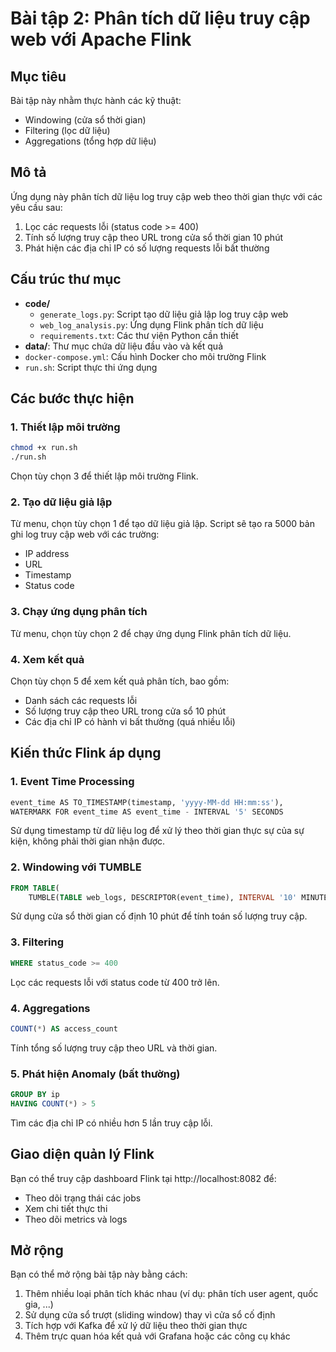 # Bài tập 2: Phân tích dữ liệu truy cập web với Apache Flink

## Mục tiêu
Bài tập này nhằm thực hành các kỹ thuật:
- Windowing (cửa sổ thời gian)
- Filtering (lọc dữ liệu)
- Aggregations (tổng hợp dữ liệu)

## Mô tả
Ứng dụng này phân tích dữ liệu log truy cập web theo thời gian thực với các yêu cầu sau:
1. Lọc các requests lỗi (status code >= 400)
2. Tính số lượng truy cập theo URL trong cửa sổ thời gian 10 phút
3. Phát hiện các địa chỉ IP có số lượng requests lỗi bất thường

## Cấu trúc thư mục
- **code/**
  - `generate_logs.py`: Script tạo dữ liệu giả lập log truy cập web
  - `web_log_analysis.py`: Ứng dụng Flink phân tích dữ liệu
  - `requirements.txt`: Các thư viện Python cần thiết
- **data/**: Thư mục chứa dữ liệu đầu vào và kết quả
- `docker-compose.yml`: Cấu hình Docker cho môi trường Flink
- `run.sh`: Script thực thi ứng dụng

## Các bước thực hiện

### 1. Thiết lập môi trường
```bash
chmod +x run.sh
./run.sh
```
Chọn tùy chọn 3 để thiết lập môi trường Flink.

### 2. Tạo dữ liệu giả lập
Từ menu, chọn tùy chọn 1 để tạo dữ liệu giả lập. Script sẽ tạo ra 5000 bản ghi log truy cập web với các trường:
- IP address
- URL
- Timestamp
- Status code

### 3. Chạy ứng dụng phân tích
Từ menu, chọn tùy chọn 2 để chạy ứng dụng Flink phân tích dữ liệu.

### 4. Xem kết quả
Chọn tùy chọn 5 để xem kết quả phân tích, bao gồm:
- Danh sách các requests lỗi
- Số lượng truy cập theo URL trong cửa sổ 10 phút
- Các địa chỉ IP có hành vi bất thường (quá nhiều lỗi)

## Kiến thức Flink áp dụng

### 1. Event Time Processing
```python
event_time AS TO_TIMESTAMP(timestamp, 'yyyy-MM-dd HH:mm:ss'),
WATERMARK FOR event_time AS event_time - INTERVAL '5' SECONDS
```
Sử dụng timestamp từ dữ liệu log để xử lý theo thời gian thực sự của sự kiện, không phải thời gian nhận được.

### 2. Windowing với TUMBLE
```sql
FROM TABLE(
    TUMBLE(TABLE web_logs, DESCRIPTOR(event_time), INTERVAL '10' MINUTES))
```
Sử dụng cửa sổ thời gian cố định 10 phút để tính toán số lượng truy cập.

### 3. Filtering
```sql
WHERE status_code >= 400
```
Lọc các requests lỗi với status code từ 400 trở lên.

### 4. Aggregations
```sql
COUNT(*) AS access_count
```
Tính tổng số lượng truy cập theo URL và thời gian.

### 5. Phát hiện Anomaly (bất thường)
```sql
GROUP BY ip
HAVING COUNT(*) > 5
```
Tìm các địa chỉ IP có nhiều hơn 5 lần truy cập lỗi.

## Giao diện quản lý Flink
Bạn có thể truy cập dashboard Flink tại http://localhost:8082 để:
- Theo dõi trạng thái các jobs
- Xem chi tiết thực thi
- Theo dõi metrics và logs

## Mở rộng
Bạn có thể mở rộng bài tập này bằng cách:
1. Thêm nhiều loại phân tích khác nhau (ví dụ: phân tích user agent, quốc gia, ...)
2. Sử dụng cửa sổ trượt (sliding window) thay vì cửa sổ cố định
3. Tích hợp với Kafka để xử lý dữ liệu theo thời gian thực
4. Thêm trực quan hóa kết quả với Grafana hoặc các công cụ khác 